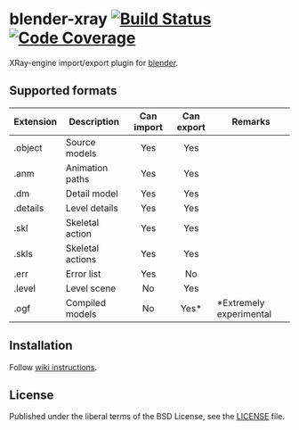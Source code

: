 # blender-xray [![Build Status](https://travis-ci.org/PavelBlend/blender-xray.svg)](https://travis-ci.org/PavelBlend/blender-xray) [![Code Coverage](https://codecov.io/gh/PavelBlend/blender-xray/graph/badge.svg)](https://codecov.io/gh/PavelBlend/blender-xray)
XRay-engine import/export plugin for [blender](http://www.blender.org/).

## Supported formats
| Extension | Description      | Can import | Can export | Remarks |
|-----------|------------------|:----------:|:----------:|---------|
| .object   | Source models    | Yes        | Yes        | |
| .anm      | Animation paths  | Yes        | Yes        | |
| .dm       | Detail model     | Yes        | Yes        | |
| .details  | Level details    | Yes        | Yes        | |
| .skl      | Skeletal action  | Yes        | Yes        | |
| .skls     | Skeletal actions | Yes        | Yes        | |
| .err      | Error list       | Yes        | No         | |
| .level    | Level scene      | No         | Yes        | |
| .ogf      | Compiled models  | No         | Yes*       | *Extremely experimental |

## Installation
Follow [wiki instructions](https://github.com/PavelBlend/blender-xray/wiki/Installation).

## License
Published under the liberal terms of the BSD License, see the [LICENSE](LICENSE) file.
